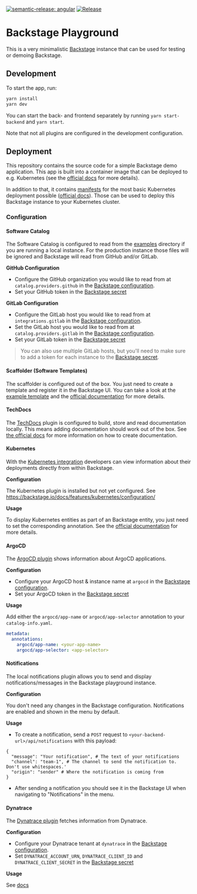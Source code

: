 [![semantic-release: angular](https://img.shields.io/badge/semantic--release-angular-e10079?logo=semantic-release)](https://github.com/semantic-release/semantic-release)
[![Release](https://github.com/KatharinaSick/backstage-playground/actions/workflows/release.yaml/badge.svg)](https://github.com/KatharinaSick/backstage-playground/actions/workflows/release.yaml)

# Backstage Playground

This is a very minimalistic [Backstage](https://backstage.io) instance that can be used for testing or demoing
Backstage.

## Development

To start the app, run:

```sh
yarn install
yarn dev
```

You can start the back- and frontend separately by running `yarn start-backend` and `yarn start`.

Note that not all plugins are configured in the development configuration.

## Deployment

This repository contains the source code for a simple Backstage demo application. This app is built into a container
image that can be deployed to e.g. Kubernetes (see the [official docs](https://backstage.io/docs/deployment/docker) for
more details).

In addition to that, it contains [manifests](./deployment) for the most basic Kubernetes deployment
possible ([official docs](https://backstage.io/docs/deployment/k8s)). Those can be used to deploy this Backstage
instance to your Kubernetes cluster.

### Configuration

#### Software Catalog

The Software Catalog is configured to read from the [examples](./examples) directory if you are running a local
instance. For the production instance those files will be ignored and Backstage will read from GitHub and/or GitLab.

**GitHub Configuration**

- Configure the GitHub organization you would like to read from at `catalog.providers.github` in
  the [Backstage configuration](./deployment/config.yaml).
- Set your GitHub token in the [Backstage secret](./deployment/secrets.yaml)

**GitLab Configuration**

- Configure the GitLab host you would like to read from at `integrations.gitlab` in
  the [Backstage configuration](./deployment/config.yaml).
- Set the GitLab host you would like to read from at `catalog.providers.gitlab` in
  the [Backstage configuration](./deployment/config.yaml).
- Set your GitLab token in the [Backstage secret](./deployment/secrets.yaml)

> You can also use multiple GitLab hosts, but you'll need to make sure to add a token for each instance to
> the [Backstage secret](./deployment/secrets.yaml).

#### Scaffolder (Software Templates)

The scaffolder is configured out of the box. You just need to create a template and register it in the Backstage UI. You
can take a look at the [example template](./examples/template/template.yaml) and
the [official documentation](https://backstage.io/docs/features/software-templates/writing-templates) for more details.

#### TechDocs

The [TechDocs](https://backstage.io/docs/features/techdocs/getting-started/) plugin is configured to build, store and
read documentation locally. This means adding documentation should work out of the box.
See [the official docs](https://backstage.io/docs/features/techdocs/creating-and-publishing) for more information on how
to create documentation.

#### Kubernetes

With the [Kubernetes integration](https://backstage.io/docs/features/kubernetes/) developers can view information about
their deployments directly from within Backstage.

**Configuration**

The Kubernetes plugin is installed but not yet configured.
See https://backstage.io/docs/features/kubernetes/configuration/

**Usage**

To display Kubernetes entities as part of an Backstage entity, you just need to set the corresponding annotation. See
the [official documentation](https://backstage.io/docs/features/kubernetes/configuration/#surfacing-your-kubernetes-components-as-part-of-an-entity)
for more details.

#### ArgoCD

The [ArgoCD plugin](https://roadie.io/backstage/plugins/argo-cd/) shows information about ArgoCD applications.

**Configuration**

- Configure your ArgoCD host & instance name at `argocd` in the [Backstage configuration](./deployment/config.yaml).
- Set your ArgoCD token in the [Backstage secret](./deployment/secrets.yaml)

**Usage**

Add either the `argocd/app-name` or `argocd/app-selector` annotation to your `catalog-info.yaml`.

```yaml
metadata:
  annotations:
    argocd/app-name: <your-app-name>
    argocd/app-selector: <app-selector>
```

#### Notifications

The local notifications plugin allows you to send and display notifications/messages in the Backstage playground
instance.

**Configuration**

You don't need any changes in the Backstage configuration. Notifications are enabled and shown in the menu by default.

**Usage**

- To create a notification, send a `POST` request to `<your-backend-url>/api/notifications` with this payload:

```
{
  "message": "Your notification", # The text of your notifications
  "channel": "team-1", # The channel to send the notification to. Don't use whitespaces.'
  "origin": "sender" # Where the notification is coming from
}
```

- After sending a notification you should see it in the Backstage UI when navigating to "Notifications" in the menu.

#### Dynatrace

The [Dynatrace plugin](https://github.com/Dynatrace/backstage-plugin) fetches information from Dynatrace.

**Configuration**

- Configure your Dynatrace tenant at `dynatrace` in the [Backstage configuration](./deployment/config.yaml).
- Set `DYNATRACE_ACCOUNT_URN`, `DYNATRACE_CLIENT_ID` and `DYNATRACE_CLIENT_SECRET` in the [Backstage secret](./deployment/secrets.yaml)

**Usage**

See [docs](https://github.com/Dynatrace/backstage-plugin?tab=readme-ov-file#getting-started)